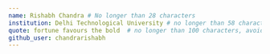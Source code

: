 ```yaml
---
name: Rishabh Chandra # No longer than 28 characters
institution: Delhi Technological University # no longer than 58 characters
quote: fortune favours the bold  # no longer than 100 characters, avoid using quotes(") to guarantee the format remains the same.
github_user: chandrarishabh
---
```

